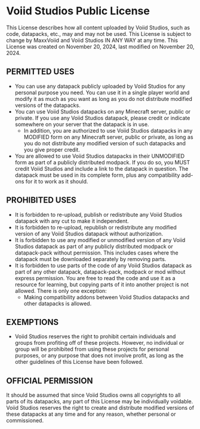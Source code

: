 # Voiid Studios Public License
This License describes how all content uploaded by Voiid Studios, such as code, datapacks, etc., may and may not be used. This License is subject to change by MaxxVoiid and Voiid Studios IN ANY WAY at any time. This License was created on November 20, 2024, last modified on November 20, 2024.

## PERMITTED USES
- You can use any datapack publicly uploaded by Voiid Studios for any personal purpose you need. You can use it in a single player world and modify it as much as you want as long as you do not distribute modified versions of the datapacks.
- You can use Voiid Studios datapacks on any Minecraft server, public or private. If you use any Voiid Studios datapack, please credit or indicate somewhere on your server that the datapack is in use.
  - In addition, you are authorized to use Voiid Studios datapacks in any MODIFIED form on any Minecraft server, public or private, as long as you do not distribute any modified version of such datapacks and you give proper credit.
- You are allowed to use Voiid Studios datapacks in their UNMODIFIED form as part of a publicly distributed modpack. If you do so, you MUST credit Voiid Studios and include a link to the datapack in question. The datapack must be used in its complete form, plus any compatibility add-ons for it to work as it should.

## PROHIBITED USES
- It is forbidden to re-upload, publish or redistribute any Voiid Studios datapack with any cut to make it independent.
- It is forbidden to re-upload, republish or redistribute any modified version of any Voiid Studios datapack without authorization.
- It is forbidden to use any modified or unmodified version of any Voiid Studios datapack as part of any publicly distributed modpack or datapack-pack without permission. This includes cases where the datapack must be downloaded separately by removing parts.
- It is forbidden to use parts of the code of any Voiid Studios datapack as part of any other datapack, datapack-pack, modpack or mod without express permission. You are free to read the code and use it as a resource for learning, but copying parts of it into another project is not allowed. There is only one exception:
  - Making compatibility addons between Voiid Studios datapacks and other datapacks is allowed.

## EXEMPTIONS
- Voiid Studios reserves the right to prohibit certain individuals and groups from profiting off of these projects. However, no individual or group will be prohibited from using these projects for personal purposes, or any purpose that does not involve profit, as long as the other guidelines of this License have been followed.

## OFFICIAL PERMISSION
It should be assumed that since Voiid Studios owns all copyrights to all parts of its datapacks, any part of this License may be individually voidable. Voiid Studios reserves the right to create and distribute modified versions of these datapacks at any time and for any reason, whether personal or commissioned. 
